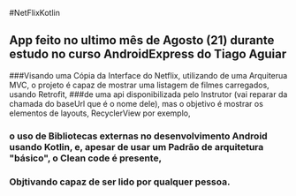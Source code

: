 #NetFlixKotlin

## App feito no ultimo mês de Agosto (21) durante estudo no curso AndroidExpress do Tiago Aguiar


###Visando uma Cópia da Interface do Netflix, utilizando de uma Arquiterua MVC, o projeto é capaz de mostrar uma listagem de filmes carregados, usando Retrofit,
###de uma api disponibilizada pelo Instrutor (vai reparar da chamada do baseUrl que é o nome dele), mas o objetivo é mostrar os elementos de layouts, RecyclerView por exemplo, 
### o uso de Bibliotecas externas no desenvolvimento Android usando Kotlin, e, apesar de usar um Padrão de arquitetura "básico", o Clean code é presente,
### Objtivando capaz de ser lido por qualquer pessoa.
